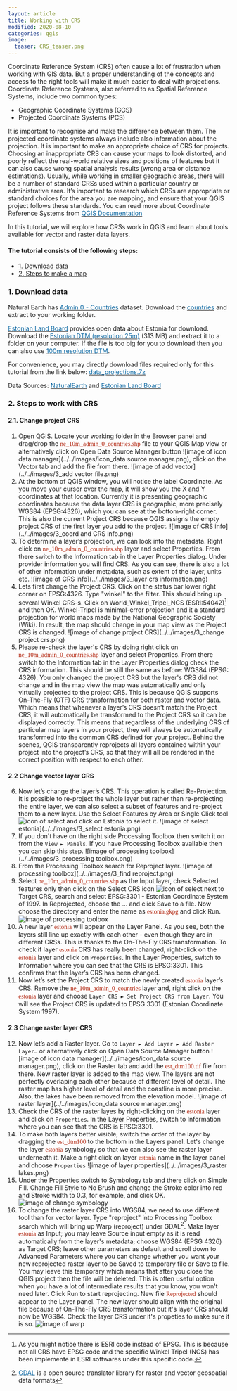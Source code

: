 ```yaml
---
layout: article
title: Working with CRS
modified: 2020-08-10
categories: qgis
image:
  teaser: CRS_teaser.png
---
```


Coordinate Reference System (CRS) often cause a lot of frustration when working with GIS data. But a proper understanding of the concepts and access to the right tools will make it much easier to deal with projections. Coordinate Reference Systems, also referred to as Spatial Reference Systems, include two common types:
+ Geographic Coordinate Systems (GCS)
+ Projected Coordinate Systems (PCS)

It is important to recognise and make the difference between them. The projected coordinate systems always include also information about the projection. It is important to make an appropriate choice of CRS for projects. Choosing an inappropriate CRS can cause your maps to look distorted, and poorly reflect the real-world relative sizes and positions of features but it can also cause wrong spatial analysis results (wrong area or distance estimations). Usually, while working in smaller geographic areas, there will be a number of standard CRSs used within a particular country or administrative area. It’s important to research which CRSs are appropriate or standard choices for the area you are mapping, and ensure that your QGIS project follows these standards. You can read more about Coordinate Reference Systems from [<span style="color:#0564A0">QGIS Documentation</span>](https://docs.qgis.org/3.16/en/docs/gentle_gis_introduction/coordinate_reference_systems.html#coordinate-reference-systems)

In this tutorial, we will explore how CRSs work in QGIS and learn about tools available for vector and raster data layers.

#### The tutorial consists of the following steps:

- [1. Download data](#1-download-data)
- [2. Steps to make a map](#2-steps-to-make-a-map)

### 1. Download data

Natural Earth has [<span style="color:#0564A0">Admin 0 - Countries</span>](http://www.naturalearthdata.com/downloads/10m-cultural-vectors/) dataset. Download the [<span style="color:#0564A0">countries</span>](https://www.naturalearthdata.com/http//www.naturalearthdata.com/download/10m/cultural/ne_10m_admin_0_countries.zip) and extract to your working folder.

[<span style="color:#0564A0">Estonian Land Board</span>](https://geoportaal.maaamet.ee/eng/Spatial-Data-p58.html) provides open data about Estonia for download. Download the [<span style="color:#0564A0"> Estonian DTM (resolution 25m)</span>](https://geoportaal.maaamet.ee/index.php?lang_id=2&plugin_act=otsing&andmetyyp=mp_korgusmudelid&dl=1&f=dem_25m_eesti.tif&page_id=664) (313 MB) and extract it to a folder on your computer. If the file is too big for you to download then you can also use [<span style="color:#0564A0">100m resolution DTM</span>](../../datasets/est_dtm100.7z).

For convenience, you may directly download files required only for this tutorial from the link below:
[<span style="color:#0564A0">data_projections.7z</span>](../../datasets/data_projections.7z)

Data Sources: [<span style="color:#0564A0">NaturalEarth</span>](https://www.naturalearthdata.com/) and [<span style="color:#0564A0">Estonian Land Board</span>](https://maaamet.ee/en)
### 2. Steps to work with CRS
#### 2.1. Change project CRS
1. Open QGIS. Locate your working folder in the Browser panel and drag/drop the <span style="font-family:Consolas; color:#AF1B03">ne_10m_admin_0_countries.shp</span> file to your QGIS Map view or alternatively click on Open Data Source Manager button ![image of icon data manager](../../images/icon_data source manager.png), click on the Vector tab and add the file from there.
![image of add vector](../../images/3_add vector file.png)
2. At the bottom of QGIS window, you will notice the label Coordinate. As you move your cursor over the map, it will show you the X and Y coordinates at that location. Currently it is presenting geographic coordinates because the data layer CRS is geographic, more precisely WGS84 (EPSG:4326), which you can see at the bottom-right corner. This is also the current Project CRS because QGIS assigns the empty project CRS of the first layer you add to the project.
![image of CRS info](../../images/3_coord and CRS info.png)
3. To determine a layer’s projection, we can look into the metadata. Right click on <span style="font-family:Consolas; color:#AF1B03">ne_10m_admin_0_countries.shp</span> layer and select Properties. From there switch to the Information tab in the Layer Properties dialog. Under provider information you will find CRS. As you can see, there is also a lot of other information under metadata, such as extent of the layer, units etc.
![image of CRS info](../../images/3_layer crs information.png)
4. Lets first change the Project CRS. Click on the status bar lower right corner on EPSG:4326. Type "winkel" to the filter. This should bring up several Winkel CRS-s. Click on World_Winkel_Tripel_NGS (ESRI:54042)[^1] and then OK. Winkel-Tripel is minimal-error projection and it a standard projection for world maps made by the National Geographic Society (Wiki). In result, the map should change in your map view as the Project CRS is changed.
![image of change project CRS](../../images/3_change project crs.png)
5. Please re-check the layer's CRS by doing right click on <span style="font-family:Consolas; color:#AF1B03">ne_10m_admin_0_countries.shp</span> layer and select Properties. From there switch to the Information tab in the Layer Properties dialog check the CRS information. This should be still the same as before: WGS84 (EPSG: 4326). You only changed the project CRS but the layer's CRS did not change and in the map view the map was automatically and only virtually projected to the project CRS. This is because QGIS supports On-The-Fly (OTF) CRS transformation for both raster and vector data. Which means that whenever a layer’s CRS doesn’t match the Project CRS, it will automatically be transformed to the Project CRS so it can be displayed correctly. This means that regardless of the underlying CRS of particular map layers in your project, they will always be automatically transformed into the common CRS defined for your project. Behind the scenes, QGIS transparently reprojects all layers contained within your project into the project’s CRS, so that they will all be rendered in the correct position with respect to each other.

#### 2.2 Change vector layer CRS
6. Now let’s change the layer’s CRS. This operation is called Re-Projection. It is possible to re-project the whole layer but rather than re-projecting the entire layer, we can also select a subset of features and re-project them to a new layer. Use the Select Features by Area or Single Click tool ![icon of select](../../images/icon_select.png) and click on Estonia to select it.
![image of select estonia](../../images/3_select estonia.png)
7. If you don't have on the right side Processing Toolbox then switch it on from the `View ► Panels`. If you have Processing Toolbox available then you can skip this step.
![image of processing toolbox](../../images/3_processing toolbox.png)
8. From the Processing Toolbox search for Reproject layer.
![image of processing toolbox](../../images/3_find reproject.png)
9. Select <span style="font-family:Consolas; color:#AF1B03">ne_10m_admin_0_countries.shp</span> as the Input layer, check Selected features only then click on the Select CRS icon ![icon of select](../../images/icon_CRS2.png) next to Target CRS, search and select EPSG:3301 - Estonian Coordinate System of 1997. In Reprojected, choose the ... and click Save to a file. Now choose the directory and enter the name as <span style="font-family:Consolas; color:#AF1B03">estonia.gkpg</span> and click Run.
![image of processing toolbox](../../images/3_reproject.png)
10. A new layer <span style="font-family:Consolas; color:#AF1B03">estonia</span> will appear on the Layer Panel. As you see, both the layers still line up exactly with each other - even though they are in different CRSs. This is thanks to the On-The-Fly CRS transformation. To check if layer <span style="font-family:Consolas; color:#AF1B03">estonia</span> CRS has really been changed, right-click on the <span style="font-family:Consolas; color:#AF1B03">estonia</span> layer and click on `Properties`. In the Layer Properties, switch to Information where you can see that the CRS is EPSG:3301. This confirms that the layer’s CRS has been changed.
11. Now let’s set the Project CRS to match the newly created <span style="font-family:Consolas; color:#AF1B03">estonia</span>  layer’s CRS. Remove the <span style="font-family:Consolas; color:#AF1B03">ne_10m_admin_0_countries</span>  layer and, right click on the <span style="font-family:Consolas; color:#AF1B03">estonia</span> layer and choose `Layer CRS ► Set Project CRS from Layer`.
You will see the Project CRS is updated to EPSG 3301 (Estonian Coordinate System 1997).


#### 2.3 Change raster layer CRS
12. Now let’s add a Raster layer. Go to `Layer ► Add Layer ► Add Raster Layer…` or alternatively click on Open Data Source Manager button ![image of icon data manager](../../images/icon_data source manager.png), click on the Raster tab and add the <span style="font-family:Consolas; color:#AF1B03">est_dtm100.tif</span> file from there. New raster layer is added to the map view. The layers are not perfectly overlaping each other because of different level of detail. The raster map has higher level of detail and the coastline is more precise. Also, the lakes have been removed from the elevation model.
![image of raster layer](../../images/icon_data source manager.png)
13. Check the CRS of the raster layes by right-clicking on the <span style="font-family:Consolas; color:#AF1B03">estonia</span> layer and click on `Properties`. In the Layer Properties, switch to Information where you can see that the CRS is EPSG:3301.
14. To make both layers better visible,  switch the order of the layer by dragging the <span style="font-family:Consolas; color:#AF1B03">est_dtm100</span> to the bottom in the Layers panel. Let's change the layer <span style="font-family:Consolas; color:#AF1B03">estonia</span> symbology so that we can also see the raster layer underneath it. Make a right click on layer <span style="font-family:Consolas; color:#AF1B03">estonia</span> name in the layer panel and choose `Properties`
![image of layer properties](../../images/3_raster lakes.png)
15. Under the Properties switch to Symbology tab and there click on Simple Fill. Change Fill Style to No Brush and change the Stroke color into red and Stroke width to 0.3, for example, and click OK.
![image of change symbology](../../images/3_symbology.png)
16. To change the raster layer CRS into WGS84, we need to use different tool than for vector layer. Type "reproject" into Processing Toolbox search which will bring up Warp (reproject) under GDAL[^2]. Make layer <span style="font-family:Consolas; color:#AF1B03">estonia</span> as Input; you may leave Source input empty as it is read automatically from the layer's metadata; choose WGS84 (EPSG 4326) as Target CRS; leave other parameters as default and scroll down to Advanced Parameters where you can change whether you want your new reprojected raster layer to be Saved to temporary file or Save to file. You may leave this temporary which means that after you close the QGIS project then the file will be deleted. This is often useful option when you have a lot of intermediate results that you know, you won't need later. Click Run to start reprojecting. New file <span style="font-family:Consolas; color:#AF1B03">Reprojected</span> should appear to the Layer panel. The new layer should align with the original file because of On-The-Fly CRS transformation but it's layer CRS should now be WGS84. Check the layer CRS under it's propeties to make sure it is so.
![image of warp](../../images/3_warp.png)


[^1]: As you might notice there is ESRI code instead of EPSG. This is because not all CRS have EPSG code and the specific Winkel Tripel (NGS) has been implemente in ESRI softwares under this specific code.
[^2]: [<span style="color:#0564A0">GDAL</span>](https://gdal.org/) is a open source translator library for raster and vector geospatial data formats
